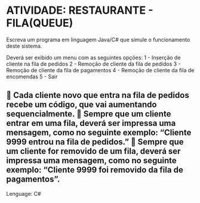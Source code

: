 # ATIVIDADE: RESTAURANTE - FILA(QUEUE)

Escreva um programa em linguagem Java/C# que simule o
funcionamento deste sistema.

Deverá ser exibido um menu com as seguintes opções:
1 - Inserção de cliente na fila de pedidos
2 - Remoção de cliente da fila de pedidos
3 - Remoção de cliente da fila de pagamentos
4 - Remoção de cliente da fila de encomendas
5 - Sair

 Cada cliente novo que entra na fila de pedidos recebe um código, que vai aumentando
sequencialmente.
 Sempre que um cliente entrar em uma fila, deverá ser impressa uma mensagem,
como no seguinte exemplo: “Cliente 9999 entrou na fila de pedidos.”
 Sempre que um cliente for removido de um fila, deverá ser impressa uma mensagem,
como no seguinte exemplo: “Cliente 9999 foi removido da fila de pagamentos”.
------------------------------------------------------------------------------------------
Lenguage: C#
